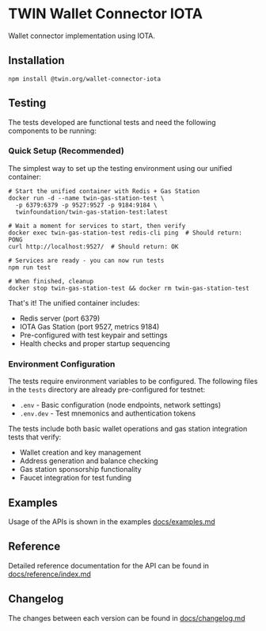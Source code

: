 # TWIN Wallet Connector IOTA

Wallet connector implementation using IOTA.

## Installation

```shell
npm install @twin.org/wallet-connector-iota
```

## Testing

The tests developed are functional tests and need the following components to be running:

### Quick Setup (Recommended)

The simplest way to set up the testing environment using our unified container:

```shell
# Start the unified container with Redis + Gas Station
docker run -d --name twin-gas-station-test \
  -p 6379:6379 -p 9527:9527 -p 9184:9184 \
  twinfoundation/twin-gas-station-test:latest

# Wait a moment for services to start, then verify
docker exec twin-gas-station-test redis-cli ping  # Should return: PONG
curl http://localhost:9527/  # Should return: OK

# Services are ready - you can now run tests
npm run test

# When finished, cleanup
docker stop twin-gas-station-test && docker rm twin-gas-station-test
```

That's it! The unified container includes:

- Redis server (port 6379)
- IOTA Gas Station (port 9527, metrics 9184)
- Pre-configured with test keypair and settings
- Health checks and proper startup sequencing

### Environment Configuration

The tests require environment variables to be configured. The following files in the `tests` directory are already pre-configured for testnet:

- `.env` - Basic configuration (node endpoints, network settings)
- `.env.dev` - Test mnemonics and authentication tokens

The tests include both basic wallet operations and gas station integration tests that verify:

- Wallet creation and key management
- Address generation and balance checking
- Gas station sponsorship functionality
- Faucet integration for test funding

## Examples

Usage of the APIs is shown in the examples [docs/examples.md](docs/examples.md)

## Reference

Detailed reference documentation for the API can be found in [docs/reference/index.md](docs/reference/index.md)

## Changelog

The changes between each version can be found in [docs/changelog.md](docs/changelog.md)
